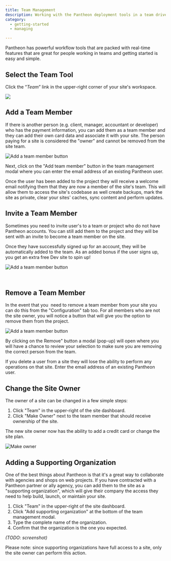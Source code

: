 ```yaml
---
title: Team Management
description: Working with the Pantheon deployment tools in a team driven environment.
category:
  - getting-started
  - managing

---
```


Pantheon has powerful workflow tools that are packed with real-time features that are great for people working in teams and getting started is easy and simple.

## Select the Team Tool

Click the “_Team_” link in the upper-right corner of your site's workspace.

![](https://www.getpantheon.com/sites/default/files/docs/desk_images/297812)

## Add a Team Member

If there is another person (e.g. client, manager, accountant or developer) who has the payment information, you can add them as a team member and they can add their own card data and associate it with your site. The person paying for a site is considered the "owner" and cannot be removed from the site team.


 ![Add a team member button](https://www.getpantheon.com/sites/default/files/docs/desk_images/87612)

Next, click on the "Add team member" button in the team management modal where you can enter the email address of an existing Pantheon user.



Once the user has been added to the project they will receive a welcome email notifying them that they are now a member of the site's team. This will allow them to access the site's codebase as well create backups, mark the site as private, clear your sites' caches, sync content and perform updates.

## Invite a Team Member

Sometimes you need to invite user's to a team or project who do not have Pantheon accounts. You can still add them to the project and they will be sent with an invite to become a team member on the site.

Once they have successfully signed up for an account, they will be automatically added to the team. As an added bonus if the user signs up, you get an extra free Dev site to spin up!

![Add a team member button](https://www.getpantheon.com/sites/default/files/docs/desk_images/87611)

 

## Remove a Team Member

In the event that you  need to remove a team member from your site you can do this from the "Configuration" tab too. For all members who are not the site owner, you will notice a button that will give you the option to remove them from the project.

 ![Add a team member button](https://www.getpantheon.com/sites/default/files/docs/desk_images/87604)

By clicking on the Remove" button a modal (pop-up) will open where you will have a chance to review your selection to make sure you are removing the correct person from the team.

If you delete a user from a site they will lose the ability to perform any operations on that site. Enter the email address of an existing Pantheon user.

## Change the Site Owner

The owner of a site can be changed in a few simple steps:

1. ​Click "Team" in the upper-right of the site dashboard.
2. Click "Make Owner" next to the team member that should receive ownership of the site.

The new site owner now has the ability to add a credit card or change the site plan.


 ![Make owner](https://www.getpantheon.com/sites/default/files/docs/desk_images/278835)


## Adding a Supporting Organization

One of the best things about Pantheon is that it's a great way to collaborate with agencies and shops on web projects. If you have contracted with a Pantheon partner or ally agency, you can add them to the site as a "supporting organization", which will give their company the access they need to help build, launch, or maintain your site.

1. Click "Team" in the upper-right of the site dashboard.
2. Click "Add supporting organization" at the bottom of the team management modal.
3. Type the complete name of the organization.
4. Confirm that the organization is the one you expected.

_(TODO: screenshot)_

Please note: since supporting organizations have full access to a site, only the site owner can perform this action.
